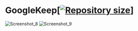 # GoogleKeep[<a href="../../"><img src="https://img.shields.io/github/repo-size/Namelesssnerd/GoogleKeep?style=flat-square" alt="Repository size"></a>]
![Screenshot_8](https://user-images.githubusercontent.com/87481819/220889092-294204dc-cd29-4f7b-b7d1-b47bfa38f82c.jpg)
![Screenshot_9](https://user-images.githubusercontent.com/87481819/220889075-0421b416-5a37-4b6e-8916-57a184b7e159.jpg)

